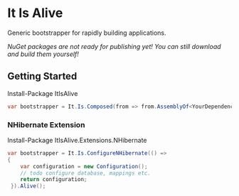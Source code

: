 # It Is Alive

Generic bootstrapper for rapidly building applications. 

_NuGet packages are not ready for publishing yet! You can still download and build them yourself!_

## Getting Started
Install-Package ItIsAlive

```csharp
var bootstrapper = It.Is.Composed(from => from.AssemblyOf<YourDependency>()).Alive();
```

### NHibernate Extension

Install-Package ItIsAlive.Extensions.NHibernate

```csharp
var bootstrapper = It.Is.ConfigureNHibernate(() => 
{ 
	var configuration = new Configuration();
	// todo configure database, mappings etc.
	return configuration;
 }).Alive();
```